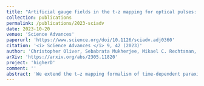 ```yaml
---
title: "Artificial gauge fields in the t-z mapping for optical pulses: spatio-temporal wavepacket control and quantum Hall physics"
collection: publications
permalink: /publications/2023-sciadv
date: 2023-10-20
venue: 'Science Advances'
paperurl: 'https://www.science.org/doi/10.1126/sciadv.adj0360'
citation: '<i> Science Advances </i> 9, 42 (2023)'
author: 'Christopher Oliver, Sebabrata Mukherjee, Mikael C. Rechtsman, Iacopo Carusotto, Hannah M. Price'
arXiv: 'https://arxiv.org/abs/2305.11820'
project: 'higherD'
comment: ''
abstract: 'We extend the t−z mapping formalism of time-dependent paraxial optics by identifying configurations displaying a synthetic magnetic vector potential, leading to a non-trivial band topology in propagating geometries. We consider an inhomogeneous 1D array of coupled optical waveguides beyond the standard monochromatic approximation, and show that the wave equation describing paraxial propagation of optical pulses can be recast in the form of a Schrödinger equation, including a synthetic magnetic field whose strength can be controlled via the transverse spatial gradient of the waveguide properties across the array. We use an experimentally-motivated model of a laser-written waveguide array to demonstrate that this synthetic magnetic field can be engineered in realistic setups and can produce interesting observable effects such as cyclotron motion, a controllable Hall drift of the wavepacket displacement in space or time, and unidirectional propagation in chiral edge states. These results significantly extend the variety of physics that can be explored within propagating geometries and pave the way for exploiting this platform for higher-dimensional topological physics and strongly correlated fluids of light.'
---
```


